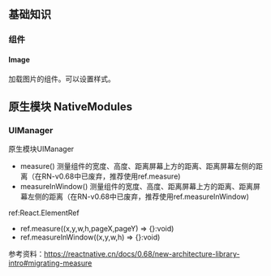 ## 基础知识
### 组件 
#### Image 
加载图片的组件。可以设置样式。



## 原生模块 NativeModules
### UIManager
原生模块UIManager 
- measure() 测量组件的宽度、高度、距离屏幕上方的距离、距离屏幕左侧的距离（在RN-v0.68中已废弃，推荐使用ref.measure)
- measureInWindow() 测量组件的宽度、高度、距离屏幕上方的距离、距离屏幕左侧的距离（在RN-v0.68中已废弃，推荐使用ref.measureInWindow)

ref:React.ElementRef<typeof View> 
- ref.measure((x,y,w,h,pageX,pageY) => {}:void)
- ref.measureInWindow((x,y,w,h) => {}:void)

参考资料：https://reactnative.cn/docs/0.68/new-architecture-library-intro#migrating-measure

